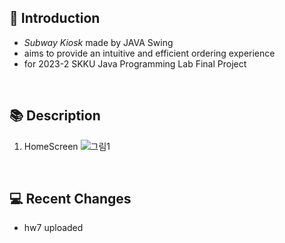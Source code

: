   🥪 **Introduction**
  -------------
  + *Subway Kiosk* made by JAVA Swing
  + aims to provide an intuitive and efficient ordering experience
  + for 2023-2 SKKU Java Programming Lab Final Project
  
  <br/>
  
  📚 **Description**
  -----------------
1. HomeScreen
   ![그림1](https://github.com/applepops/java_swing_subway_kiosk/assets/101245685/157794cf-05ee-49b5-8c5d-bcdf32d89ad3)
  
  <br/>
  
  💻 **Recent Changes**
  ---------
  + hw7 uploaded
